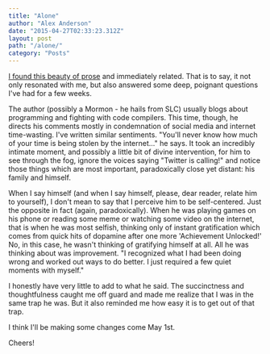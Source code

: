 ```yaml
---
title: "Alone"
author: "Alex Anderson"
date: "2015-04-27T02:33:23.312Z"
layout: post
path: "/alone/"
category: "Posts"
---
```


[I found this beauty of prose](http://www.kow.fm/we-need-time-alone-to-think/) and immediately related. That is to say, it not only resonated with me, but also answered some deep, poignant questions I've had for a few weeks.

The author (possibly a Mormon - he hails from SLC) usually blogs about programming and fighting with code compilers. This time, though, he directs his comments mostly in condemnation of social media and internet time-wasting. I've written similar sentiments. "You'll never know how much of your time is being stolen by the internet..." he says. It took an incredibly intimate moment, and possibly a little bit of divine intervention, for him to see through the fog, ignore the voices saying "Twitter is calling!" and notice those things which are most important, paradoxically close yet distant: his family and himself.

When I say himself (and when I say himself, please, dear reader, relate him to yourself), I don't mean to say that I perceive him to be self-centered. Just the opposite in fact (again, paradoxically). When he was playing games on his phone or reading some meme or watching some video on the internet, that is when he was most selfish, thinking only of instant gratification which comes from quick hits of dopamine after one more 'Achievement Unlocked!' No, in this case, he wasn't thinking of gratifying himself at all. All he was thinking about was improvement. "I recognized what I had been doing wrong and worked out ways to do better. I just required a few quiet moments with myself."

I honestly have very little to add to what he said. The succinctness and thoughtfulness caught me off guard and made me realize that I was in the same trap he was. But it also reminded me how easy it is to get out of that trap.

I think I'll be making some changes come May 1st.

Cheers!